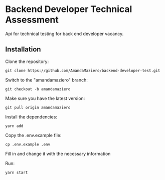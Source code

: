 # Backend Developer Technical Assessment

Api for technical testing for back end developer vacancy.

## Installation

Clone the repository:

```
git clone https://github.com/AmandaMaziero/backend-developer-test.git
```

Switch to the "amandamaziero" branch:

```
git checkout -b amandamaziero
```

Make sure you have the latest version:

```
git pull origin amandamaziero
```

Install the dependencies:

```
yarn add
```

Copy the .env.example file:

```
cp .env.example .env
```

Fill in and change it with the necessary information

Run:

```
yarn start
```